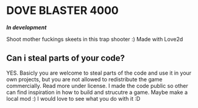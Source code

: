 # DOVE BLASTER 4000 #
***In development***
  
Shoot mother fuckings skeets in this trap shooter :) Made with Love2d

## Can i steal parts of your code?
YES. Basicly you are welcome to steal parts of the code and use it in your own projects, but you are not allowed to redistribute the game commercially. Read more under license. I made the code public so other can find inspiration in how to build and strucutre a game. Maybe make a local mod :) I would love to see what you do with it :D 
